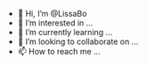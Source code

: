 - 👋 Hi, I’m @LissaBo
- 👀 I’m interested in ...
- 🌱 I’m currently learning ...
- 💞️ I’m looking to collaborate on ...
- 📫 How to reach me ...

<!---
LissaBo/LissaBo is a ✨ special ✨ repository because its `README.md` (this file) appears on your GitHub profile.
You can click the Preview link to take a look at your changes.
--->

